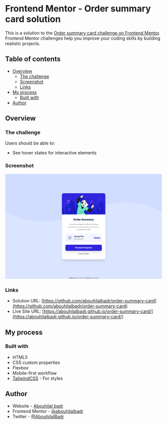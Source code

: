 # Frontend Mentor - Order summary card solution

This is a solution to the [Order summary card challenge on Frontend Mentor](https://www.frontendmentor.io/challenges/order-summary-component-QlPmajDUj). Frontend Mentor challenges help you improve your coding skills by building realistic projects. 

## Table of contents

- [Overview](#overview)
  - [The challenge](#the-challenge)
  - [Screenshot](#screenshot)
  - [Links](#links)
- [My process](#my-process)
  - [Built with](#built-with)
- [Author](#author)

## Overview

### The challenge

Users should be able to:

- See hover states for interactive elements

### Screenshot

![](./screenshot.png)

### Links

- Solution URL: [https://github.com/abouhilalbadr/order-summary-card](https://github.com/abouhilalbadr/order-summary-card)
- Live Site URL: [https://abouhilalbadr.github.io/order-summary-card/](https://abouhilalbadr.github.io/order-summary-card/)

## My process

### Built with

- HTML5
- CSS custom properties
- Flexbox
- Mobile-first workflow
- [TailwindCSS](https://tailwindcss.com/) - For styles

## Author

- Website - [Abouhilal badr](https://www.badrabouhilal.com)
- Frontend Mentor - [@abouhilalbadr](https://www.frontendmentor.io/profile/abouhilalbadr)
- Twitter - [@AbouhilalBadr](https://www.twitter.com/AbouhilalBadr)
